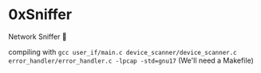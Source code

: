 # 0xSniffer
Network Sniffer 👃

compiling with `gcc user_if/main.c device_scanner/device_scanner.c error_handler/error_handler.c -lpcap -std=gnu17`
(We'll need a Makefile)
